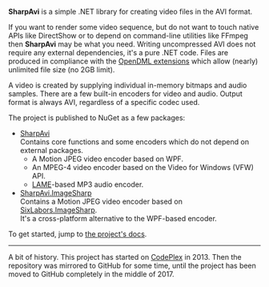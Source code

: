 **SharpAvi** is a simple .NET library for creating video files in the AVI format.

If you want to render some video sequence, but do not want to touch native APIs like DirectShow or to depend on command-line utilities like FFmpeg then **SharpAvi** may be what you need.
Writing uncompressed AVI does not require any external dependencies, it's a pure .NET code.
Files are produced in compliance with the [OpenDML extensions](http://www.jmcgowan.com/avitech.html#OpenDML) which allow (nearly) unlimited file size (no 2GB limit).

A video is created by supplying individual in-memory bitmaps and audio samples.
There are a few built-in encoders for video and audio.
Output format is always AVI, regardless of a specific codec used.

The project is published to NuGet as a few packages:
* [SharpAvi](https://www.nuget.org/packages/SharpAvi/)  
  Contains core functions and some encoders which do not depend on external packages.
  * A Motion JPEG video encoder based on WPF.
  * An MPEG-4 video encoder based on the Video for Windows (VFW) API.
  * [LAME](https://lame.sourceforge.io/)-based MP3 audio encoder.
* [SharpAvi.ImageSharp](https://www.nuget.org/packages/SharpAvi.ImageSharp/)  
  Contains a Motion JPEG video encoder based on [SixLabors.ImageSharp](https://github.com/SixLabors/ImageSharp).  
  It's a cross-platform alternative to the WPF-based encoder.

To get started, jump to [the project's docs](https://bassill.github.io/SharpAvi).

***

A bit of history. This project has started on [CodePlex](https://sharpavi.codeplex.com/) in 2013. Then the repository was mirrored to GitHub for some time, until the project has been moved to GitHub completely in the middle of 2017.
